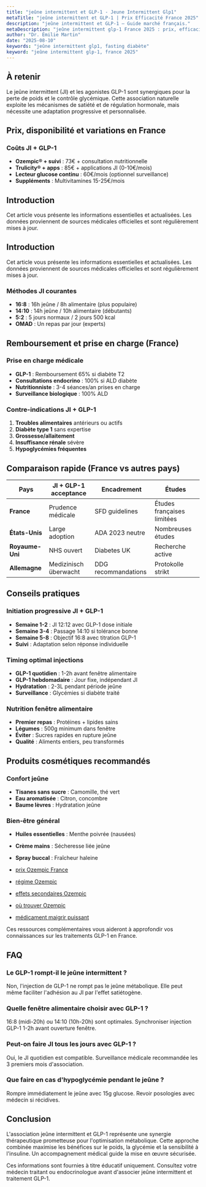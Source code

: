 ```yaml
---
title: "jeûne intermittent et GLP-1 - Jeune Intermittent Glp1"
metaTitle: "jeûne intermittent et GLP-1 | Prix Efficacité France 2025"
description: "jeûne intermittent et GLP-1 — Guide marché français."
metaDescription: "jeûne intermittent glp-1 France 2025 : prix, efficacité, effets secondaires, remboursement. Guide médical complet et avis patients."
author: "Dr. Émilie Martin"
date: "2025-08-10"
keywords: "jeûne intermittent glp1, fasting diabète"
keyword: "jeûne intermittent glp-1, france 2025"
---
```


## À retenir

Le jeûne intermittent (JI) et les agonistes GLP-1 sont synergiques pour la perte de poids et le contrôle glycémique. Cette association naturelle exploite les mécanismes de satiété et de régulation hormonale, mais nécessite une adaptation progressive et personnalisée.

## Prix, disponibilité et variations en France

### Coûts JI + GLP-1
- **Ozempic® + suivi** : 73€ + consultation nutritionnelle
- **Trulicity® + apps** : 85€ + applications JI (0-10€/mois)
- **Lecteur glucose continu** : 60€/mois (optionnel surveillance)
- **Suppléments** : Multivitamines 15-25€/mois




## Introduction

Cet article vous présente les informations essentielles et actualisées. Les données proviennent de sources médicales officielles et sont régulièrement mises à jour.

## Introduction

Cet article vous présente les informations essentielles et actualisées. Les données proviennent de sources médicales officielles et sont régulièrement mises à jour.

### Méthodes JI courantes
- **16:8** : 16h jeûne / 8h alimentaire (plus populaire)
- **14:10** : 14h jeûne / 10h alimentaire (débutants)
- **5:2** : 5 jours normaux / 2 jours 500 kcal
- **OMAD** : Un repas par jour (experts)

## Remboursement et prise en charge (France)

### Prise en charge médicale
- **GLP-1** : Remboursement 65% si diabète T2
- **Consultations endocrino** : 100% si ALD diabète
- **Nutritionniste** : 3-4 séances/an prises en charge
- **Surveillance biologique** : 100% ALD

### Contre-indications JI + GLP-1
1. **Troubles alimentaires** antérieurs ou actifs
2. **Diabète type 1** sans expertise
3. **Grossesse/allaitement**
4. **Insuffisance rénale** sévère
5. **Hypoglycémies fréquentes**

## Comparaison rapide (France vs autres pays)

| Pays | JI + GLP-1 acceptance | Encadrement | Études |
|------|----------------------|-------------|---------|
| **France** | Prudence médicale | SFD guidelines | Études françaises limitées |
| **États-Unis** | Large adoption | ADA 2023 neutre | Nombreuses études |
| **Royaume-Uni** | NHS ouvert | Diabetes UK | Recherche active |
| **Allemagne** | Medizinisch überwacht | DDG recommandations | Protokolle strikt |

## Conseils pratiques

### Initiation progressive JI + GLP-1
- **Semaine 1-2** : JI 12:12 avec GLP-1 dose initiale
- **Semaine 3-4** : Passage 14:10 si tolérance bonne
- **Semaine 5-8** : Objectif 16:8 avec titration GLP-1
- **Suivi** : Adaptation selon réponse individuelle

### Timing optimal injections
- **GLP-1 quotidien** : 1-2h avant fenêtre alimentaire
- **GLP-1 hebdomadaire** : Jour fixe, indépendant JI
- **Hydratation** : 2-3L pendant période jeûne
- **Surveillance** : Glycémies si diabète traité

### Nutrition fenêtre alimentaire
- **Premier repas** : Protéines + lipides sains
- **Légumes** : 500g minimum dans fenêtre
- **Éviter** : Sucres rapides en rupture jeûne
- **Qualité** : Aliments entiers, peu transformés

## Produits cosmétiques recommandés

### Confort jeûne
- **Tisanes sans sucre** : Camomille, thé vert
- **Eau aromatisée** : Citron, concombre
- **Baume lèvres** : Hydratation jeûne

### Bien-être général
- **Huiles essentielles** : Menthe poivrée (nausées)
- **Crème mains** : Sécheresse liée jeûne
- **Spray buccal** : Fraîcheur haleine

- [prix Ozempic France](../glp1-perte-de-poids/ozempic-prix/)
- [régime Ozempic](../glp1-perte-de-poids/ozempic-regime/)
- [effets secondaires Ozempic](../effets-secondaires-glp1/ozempic-danger/)
- [où trouver Ozempic](../glp1-perte-de-poids/ou-trouver-ozempic/)
- [médicament maigrir puissant](../glp1-perte-de-poids/medicament-pour-maigrir-tres-puissant/)

Ces ressources complémentaires vous aideront à approfondir vos connaissances sur les traitements GLP-1 en France.

## FAQ

### Le GLP-1 rompt-il le jeûne intermittent ?
Non, l'injection de GLP-1 ne rompt pas le jeûne métabolique. Elle peut même faciliter l'adhésion au JI par l'effet satiétogène.

### Quelle fenêtre alimentaire choisir avec GLP-1 ?
16:8 (midi-20h) ou 14:10 (10h-20h) sont optimales. Synchroniser injection GLP-1 1-2h avant ouverture fenêtre.

### Peut-on faire JI tous les jours avec GLP-1 ?
Oui, le JI quotidien est compatible. Surveillance médicale recommandée les 3 premiers mois d'association.

### Que faire en cas d'hypoglycémie pendant le jeûne ?
Rompre immédiatement le jeûne avec 15g glucose. Revoir posologies avec médecin si récidives.

## Conclusion

L'association jeûne intermittent et GLP-1 représente une synergie thérapeutique prometteuse pour l'optimisation métabolique. Cette approche combinée maximise les bénéfices sur le poids, la glycémie et la sensibilité à l'insuline. Un accompagnement médical guide la mise en œuvre sécurisée.

 Ces informations sont fournies à titre éducatif uniquement. Consultez votre médecin traitant ou endocrinologue avant d'associer jeûne intermittent et traitement GLP-1.